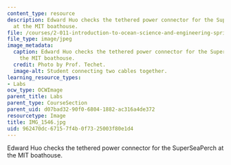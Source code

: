 ```yaml
---
content_type: resource
description: Edward Huo checks the tethered power connector for the SuperSeaPerch
  at the MIT boathouse.
file: /courses/2-011-introduction-to-ocean-science-and-engineering-spring-2006/962470dc67157f4b0f7325003f80e1d4_IMG_1546.jpg
file_type: image/jpeg
image_metadata:
  caption: Edward Huo checks the tethered power connector for the SuperSeaPerch at
    the MIT boathouse.
  credit: Photo by Prof. Techet.
  image-alt: Student connecting two cables together.
learning_resource_types:
- Labs
ocw_type: OCWImage
parent_title: Labs
parent_type: CourseSection
parent_uid: d07bad32-90f0-6804-1882-ac316a4de372
resourcetype: Image
title: IMG_1546.jpg
uid: 962470dc-6715-7f4b-0f73-25003f80e1d4
---
```

Edward Huo checks the tethered power connector for the SuperSeaPerch at the MIT boathouse.

